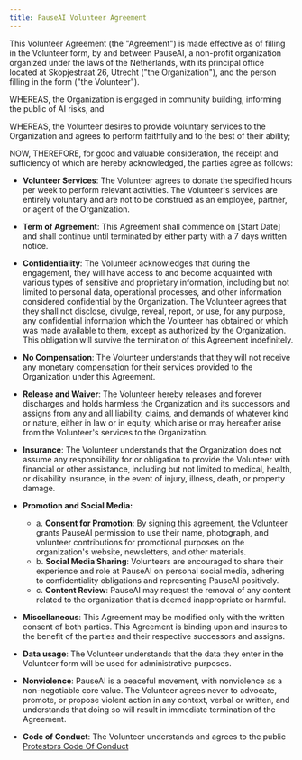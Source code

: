 ```yaml
---
title: PauseAI Volunteer Agreement
---
```


This Volunteer Agreement (the "Agreement") is made effective as of filling in the Volunteer form, by and between PauseAI, a non-profit organization organized under the laws of the Netherlands, with its principal office located at Skopjestraat 26, Utrecht ("the Organization"), and the person filling in the form ("the Volunteer").

WHEREAS, the Organization is engaged in community building, informing the public of AI risks, and

WHEREAS, the Volunteer desires to provide voluntary services to the Organization and agrees to perform faithfully and to the best of their ability;

NOW, THEREFORE, for good and valuable consideration, the receipt and sufficiency of which are hereby acknowledged, the parties agree as follows:

* **Volunteer Services**: The Volunteer agrees to donate the specified hours per week to perform relevant activities. The Volunteer's services are entirely voluntary and are not to be construed as an employee, partner, or agent of the Organization.  

* **Term of Agreement**: This Agreement shall commence on \[Start Date\] and shall continue until terminated by either party with a 7 days written notice.  

* **Confidentiality**: The Volunteer acknowledges that during the engagement, they will have access to and become acquainted with various types of sensitive and proprietary information, including but not limited to personal data, operational processes, and other information considered confidential by the Organization. The Volunteer agrees that they shall not disclose, divulge, reveal, report, or use, for any purpose, any confidential information which the Volunteer has obtained or which was made available to them, except as authorized by the Organization. This obligation will survive the termination of this Agreement indefinitely.  

* **No Compensation**: The Volunteer understands that they will not receive any monetary compensation for their services provided to the Organization under this Agreement.  

* **Release and Waiver**: The Volunteer hereby releases and forever discharges and holds harmless the Organization and its successors and assigns from any and all liability, claims, and demands of whatever kind or nature, either in law or in equity, which arise or may hereafter arise from the Volunteer's services to the Organization.  

* **Insurance**: The Volunteer understands that the Organization does not assume any responsibility for or obligation to provide the Volunteer with financial or other assistance, including but not limited to medical, health, or disability insurance, in the event of injury, illness, death, or property damage.  

* **Promotion and Social Media:**  
  * a. **Consent for Promotion**: By signing this agreement, the Volunteer grants PauseAI permission to use their name, photograph, and volunteer contributions for promotional purposes on the organization's website, newsletters, and other materials.  
  * b. **Social Media Sharing**: Volunteers are encouraged to share their experience and role at PauseAI on personal social media, adhering to confidentiality obligations and representing PauseAI positively.  
  * c. **Content Review**: PauseAI may request the removal of any content related to the organization that is deemed inappropriate or harmful.  

* **Miscellaneous**: This Agreement may be modified only with the written consent of both parties. This Agreement is binding upon and insures to the benefit of the parties and their respective successors and assigns.  

* **Data usage**: The Volunteer understands that the data they enter in the Volunteer form will be used for administrative purposes.   

* **Nonviolence**: PauseAI is a peaceful movement, with nonviolence as a non-negotiable core value. The Volunteer agrees never to advocate, promote, or propose violent action in any context, verbal or written, and understands that doing so will result in immediate termination of the Agreement. 
 
* **Code of Conduct**: The Volunteer understands and agrees to the public [Protestors Code Of Conduct](/protesters-code-of-conduct)
